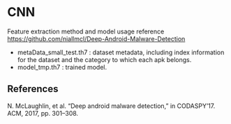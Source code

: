 # CNN
Feature extraction method and model usage reference https://github.com/niallmcl/Deep-Android-Malware-Detection
- metaData_small_test.th7 : dataset metadata, including index information for the dataset and the category to which each apk belongs.
- model_tmp.th7 : trained model.
## References
N. McLaughlin, et al. “Deep android malware detection,” in CODASPY’17. ACM, 2017, pp. 301–308.
